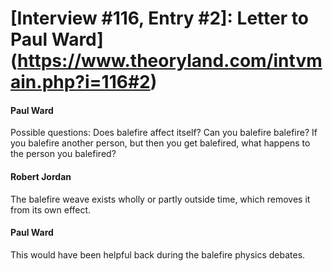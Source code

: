 # [Interview #116, Entry #2]: Letter to Paul Ward](https://www.theoryland.com/intvmain.php?i=116#2)

#### Paul Ward

Possible questions: Does balefire affect itself? Can you balefire balefire? If you balefire another person, but then you get balefired, what happens to the person you balefired?

#### Robert Jordan

The balefire weave exists wholly or partly outside time, which removes it from its own effect.

#### Paul Ward

This would have been helpful back during the balefire physics debates.

